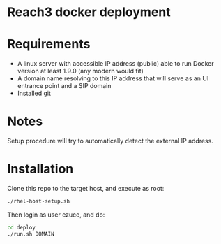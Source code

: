 Reach3 docker deployment
========================

Requirements
============

* A linux server with accessible IP address (public) able to run Docker version at least 1.9.0 (any modern would fit)
* A domain name resolving to this IP address that will serve as an UI entrance point and a SIP domain
* Installed git

Notes
=====

Setup procedure will try to automatically detect the external IP address.

Installation
============

Clone this repo to the target host, and execute as root:

```sh
./rhel-host-setup.sh
```

Then login as user ezuce, and do:

```sh
cd deploy
./run.sh DOMAIN
```
